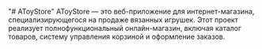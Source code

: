 "# AToyStore" 
AToyStore — это веб-приложение для интернет-магазина, специализирующегося на продаже вязанных игрушек. Этот проект реализует полнофункциональный онлайн-магазин, включая каталог товаров, систему управления корзиной и оформление заказов.

